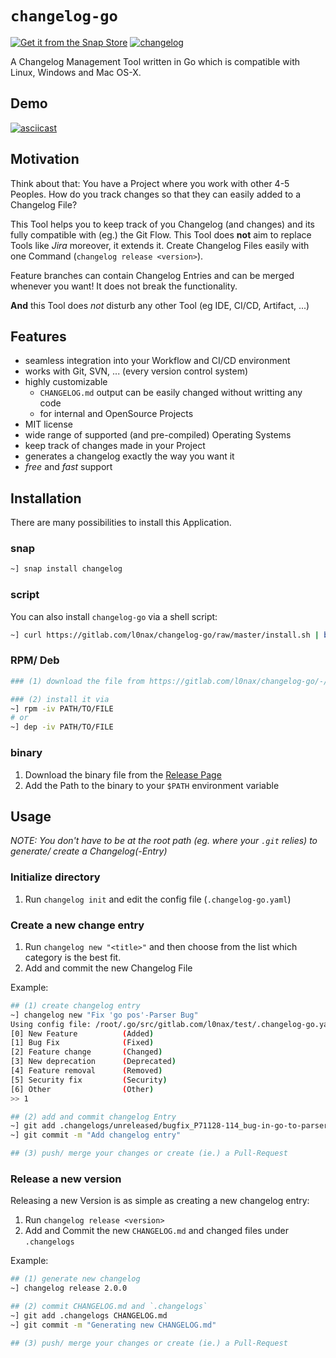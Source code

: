 # `changelog-go`

[![Get it from the Snap Store](https://snapcraft.io/static/images/badges/en/snap-store-black.svg)](https://snapcraft.io/changelog)
[![changelog](https://snapcraft.io//changelog/badge.svg)](https://snapcraft.io/changelog)

A Changelog Management Tool written in Go which is compatible with Linux,
Windows and Mac OS-X.

## Demo

[![asciicast](https://asciinema.org/a/291463.svg)](https://asciinema.org/a/291463)

## Motivation

Think about that: You have a Project where you work with other 4-5 Peoples. How do you track changes so that they can
easily added to a Changelog File?

This Tool helps you to keep track of you Changelog (and changes) and its fully
compatible with (eg.) the Git Flow. This Tool does **not** aim to replace Tools
like _Jira_ moreover, it extends it. Create Changelog Files easily with one
Command (`changelog release <version>`).

Feature branches can contain Changelog Entries and can be merged whenever you want!
It does not break the functionality.

**And** this Tool does _not_ disturb any other Tool (eg IDE, CI/CD, Artifact, ...)

## Features

- seamless integration into your Workflow and CI/CD environment
- works with Git, SVN, ... (every version control system)
- highly customizable
  * `CHANGELOG.md` output can be easily changed without writting any code
  * for internal and OpenSource Projects
- MIT license
- wide range of supported (and pre-compiled) Operating Systems
- keep track of changes made in your Project
- generates a changelog exactly the way you want it
- _free_ and _fast_ support


## Installation

There are many possibilities to install this Application.

### snap

```bash
~] snap install changelog
```

### script

You can also install `changelog-go` via a shell script:
```bash
~] curl https://gitlab.com/l0nax/changelog-go/raw/master/install.sh | bash
```

### RPM/ Deb

```bash
### (1) download the file from https://gitlab.com/l0nax/changelog-go/-/releases

### (2) install it via
~] rpm -iv PATH/TO/FILE
# or
~] dep -iv PATH/TO/FILE
```

### binary

1. Download the binary file from the [Release Page](https://gitlab.com/l0nax/changelog-go/-/releases)
2. Add the Path to the binary to your `$PATH` environment variable


## Usage

_NOTE: You don't have to be at the root path (eg. where your `.git` relies) to
generate/ create a Changelog(-Entry)_

### Initialize directory

1. Run `changelog init` and edit the config file (`.changelog-go.yaml`)

### Create a new change entry

1. Run `changelog new "<title>"` and then choose from the list which category
is the best fit.
2. Add and commit the new Changelog File

Example:
```bash   
## (1) create changelog entry
~] changelog new "Fix 'go pos'-Parser Bug"
Using config file: /root/.go/src/gitlab.com/l0nax/test/.changelog-go.yaml
[0] New Feature          (Added)
[1] Bug Fix              (Fixed)
[2] Feature change       (Changed)
[3] New deprecation      (Deprecated)
[4] Feature removal      (Removed)
[5] Security fix         (Security)
[6] Other                (Other)
>> 1

## (2) add and commit changelog Entry
~] git add .changelogs/unreleased/bugfix_P71128-114_bug-in-go-to-parser-gnAfCUyu
~] git commit -m "Add changelog entry"

## (3) push/ merge your changes or create (ie.) a Pull-Request
```

### Release a new version

Releasing a new Version is as simple as creating a new changelog entry:

1. Run `changelog release <version>`
2. Add and Commit the new `CHANGELOG.md` and changed files under `.changelogs`

Example:
```bash   
## (1) generate new changelog
~] changelog release 2.0.0

## (2) commit CHANGELOG.md and `.changelogs`
~] git add .changelogs CHANGELOG.md
~] git commit -m "Generating new CHANGELOG.md"

## (3) push/ merge your changes or create (ie.) a Pull-Request
```
